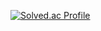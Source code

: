 [![Solved.ac Profile](http://mazassumnida.wtf/api/v2/generate_badge?boj=sm021118)](https://solved.ac/sm021118/)​
